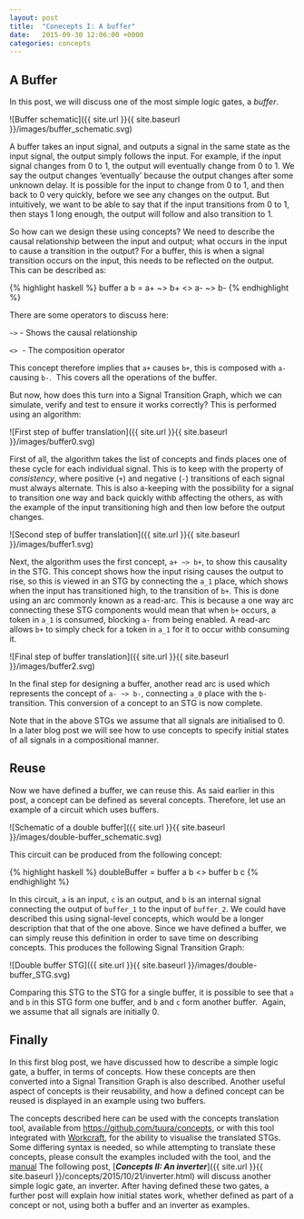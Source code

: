 ```yaml
---
layout: post
title:  "Conecepts I: A buffer"
date:   2015-09-30 12:06:00 +0000
categories: concepts
---
```


A Buffer
--------

In this post, we will discuss one of the most simple logic gates, a *buffer*.

![Buffer schematic]({{ site.url }}{{ site.baseurl }}/images/buffer_schematic.svg)

A buffer takes an input signal, and outputs a signal in the same state as the
input signal, the output simply follows the input. For example, if the input
signal changes from 0 to 1, the output will eventually change from 0 to 1. We
say the output changes ‘eventually’ because the output changes after some
unknown delay. It is possible for the input to change from 0 to 1, and then
back to 0 very quickly, before we see any changes on the output. But
intuitively, we want to be able to say that if the input transitions from 0 to
1, then stays 1 long enough, the output will follow and also transition to 1.

So how can we design these using concepts? We need to describe the causal
relationship between the input and output; what occurs in the input to cause a
transition in the output? For a buffer, this is when a signal transition
occurs on the input, this needs to be reflected on the output.  This can be
described as:

{% highlight haskell %}
buffer a b = a+ ~> b+ <> a- ~> b-
{% endhighlight %}

There are some operators to discuss here:

`~>` - Shows the causal relationship

`<>`  - The composition operator

This concept therefore implies that `a+` causes `b+`, this is composed
with `a-` causing `b-`.  This covers all the operations of the buffer.

But now, how does this turn into a Signal Transition Graph, which we can
simulate, verify and test to ensure it works correctly? This is performed
using an algorithm:

![First step of buffer translation]({{ site.url }}{{ site.baseurl }}/images/buffer0.svg)

First of all, the algorithm takes the list of concepts and finds places one of
these cycle for each individual signal. This is to keep with the property of
*consistency*, where positive (`+`) and negative (`-`) transitions of each
signal must always alternate. This is also a-keeping with the possibility for
a signal to transition one way and back quickly withb affecting the others,
as with the example of the input transitioning high and then low before the
output changes.

![Second step of buffer translation]({{ site.url }}{{ site.baseurl }}/images/buffer1.svg)

Next, the algorithm uses the first concept, `a+ ~> b+`, to show this
causality in the STG. This concept shows how the input rising causes the
output to rise, so this is viewed in an STG by connecting the `a_1` place,
which shows when the input has transitioned high, to the transition of
`b+`. This is done using an arc commonly known as a read-arc. This is
because a one way arc connecting these STG components would mean that when
`b+` occurs, a token in `a_1` is consumed, blocking `a-` from being
enabled. A read-arc allows `b+` to simply check for a token in `a_1`
for it to occur withb consuming it.

![Final step of buffer translation]({{ site.url }}{{ site.baseurl }}/images/buffer2.svg)

In the final step for designing a buffer, another read arc is used which
represents the concept of `a- ~> b-`, connecting `a_0` place with the
`b-` transition. This conversion of a concept to an STG is now complete.

Note that in the above STGs we assume that all signals are initialised to 0. 
In a later blog post we will see how to use concepts to specify initial states
of all signals in a compositional manner.

Reuse
-----

Now we have defined a buffer, we can reuse this. As said earlier in this post,
a concept can be defined as several concepts. Therefore, let use an example of
a circuit which uses buffers.

![Schematic of a double buffer]({{ site.url }}{{ site.baseurl }}/images/double-buffer_schematic.svg)

This circuit can be produced from the following concept:

{% highlight haskell %}
doubleBuffer = buffer a b <> buffer b c
{% endhighlight %}

In this circuit, `a` is an input, `c` is an output, and `b` is an internal
signal connecting the output of `buffer_1` to the input of `buffer_2`. We
could have described this using signal-level concepts, which would be a longer
description that that of the one above. Since we have defined a buffer, we can
simply reuse this definition in order to save time on describing concepts.
This produces the following Signal Transition Graph:

![Double buffer STG]({{ site.url }}{{ site.baseurl }}/images/double-buffer_STG.svg)

Comparing this STG to the STG for a single buffer, it is possible to see that
`a` and `b` in this STG form one buffer, and `b` and `c` form another buffer. 
Again, we assume that all signals are initially 0.

Finally
-------

In this first blog post, we have discussed how to describe a simple logic
gate, a buffer, in terms of concepts. How these concepts are then converted
into a Signal Transition Graph is also described. Another useful aspect of
concepts is their reusability, and how a defined concept can be reused is
displayed in an example using two buffers.

The concepts described here can be used with the concepts translation tool,
available from <https://github.com/tuura/concepts>, or with this tool
integrated with [Workcraft](http://www.workcraft.org/), for the ability to
visualise the translated STGs. Some differing syntax is needed, so while
attempting to translate these concepts, please consult the examples included
with the tool, and the [manual](https://jrbeaumont.github.io/concepts-manual/manual.pdf)
The following post, [***Concepts II: An inverter***]({{ site.url }}{{ site.baseurl }}/concepts/2015/10/21/inverter.html) will discuss another simple
logic gate, an inverter. After having defined these two gates, a further post
will explain how initial states work, whether defined as part of a concept or
not, using both a buffer and an inverter as examples.
